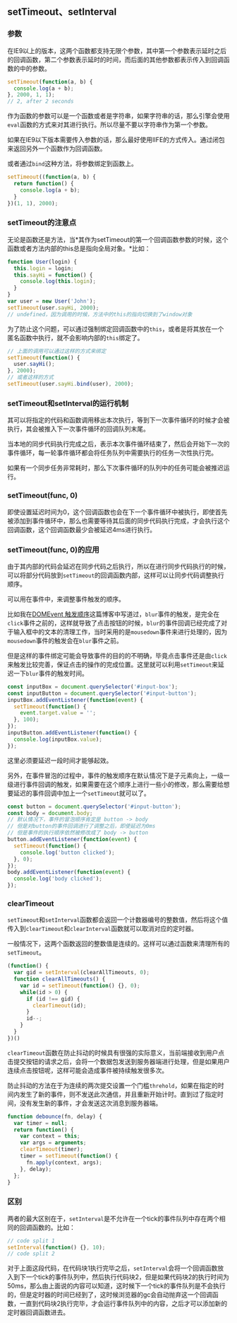 ## setTimeout、setInterval

### 参数

在IE9以上的版本，这两个函数都支持无限个参数，其中第一个参数表示延时之后的回调函数，第二个参数表示延时的时间，而后面的其他参数都表示传入到回调函数的中的参数。

```javascript
setTimeout(function(a, b) {
  console.log(a + b);
}, 2000, 1, 1);
// 2, after 2 seconds
```

作为函数的参数可以是一个函数或者是字符串，如果字符串的话，那么引擎会使用`eval`函数的方式来对其进行执行。所以尽量不要以字符串作为第一个参数。

如果在IE9以下版本需要传入参数的话，那么最好使用IIFE的方式传入。通过闭包来返回另外一个函数作为回调函数。

或者通过`bind`这种方法，将参数绑定到函数上。

```javascript
setTimeout((function(a, b) {
  return function() {
    console.log(a + b);
  }
})(1, 1), 2000);
```

### setTimeout的注意点

无论是函数还是方法，当*其作为setTimeout的第一个回调函数参数的时候，这个函数或者方法内部的this总是指向全局对象。*比如：

```javascript
function User(login) {
  this.login = login;
  this.sayHi = function() {
    console.log(this.login);
  }
} 
var user = new User('John');
setTimeout(user.sayHi, 2000);
// undefined，因为调用的时候，方法中的this的指向切换到了window对象
```

为了防止这个问题，可以通过强制绑定回调函数中的`this`，或者是将其放在一个匿名函数中执行，就不会影响内部的`this`绑定了。

```javascript
// 上面的调用可以通过这样的方式来绑定
setTimeout(function() {
  user.sayHi();
}, 2000);
// 或者这样的方式
setTimeout(user.sayHi.bind(user), 2000);
```

### setTimeout和setInterval的运行机制

其可以将指定的代码和函数调用移出本次执行，等到下一次事件循环的时候才会被执行，其会被推入下一次事件循环的回调队列末尾。

当本地的同步代码执行完成之后，表示本次事件循环结束了，然后会开始下一次的事件循环，每一轮事件循环都会将任务队列中需要执行的任务一次性执行完。

如果有一个同步任务非常耗时，那么下次事件循环的队列中的任务可能会被推迟运行。

### setTimeout(func, 0)

即使设置延迟时间为0，这个回调函数也会在下一个事件循环中被执行，即使首先被添加到事件循环中，那么也需要等待其后面的同步代码执行完成，才会执行这个回调函数，这个回调函数最少会被延迟4ms进行执行。

### setTimeout(func, 0)的应用

由于其内部的代码会延迟在同步代码之后执行，所以在进行同步代码执行的时候，可以将部分代码放到`setTimeout`的回调函数内部，这样可以让同步代码调整执行顺序。

可以用在事件中，来调整事件触发的顺序。

比如我在[DOMEvent 触发顺序](https://github.com/LucaslEliane/lucas-blog/blob/master/BOM/DOMEvent-sequence/DOMEvent-sequence.md)这篇博客中写道过，`blur`事件的触发，是完全在`click`事件之前的，这样就导致了点击按钮的时候，`blur`的事件回调已经完成了对于输入框中的文本的清理工作，当时采用的是`mousedown`事件来进行处理的，因为`mousedown`事件的触发会在`blur`事件之前。

但是这样的事件绑定可能会导致事件的目的的不明确，毕竟点击事件还是由`click`来触发比较完善，保证点击的操作的完成位置。这里就可以利用`setTimeout`来延迟一下`blur`事件的触发时间。

```javascript
const inputBox = document.querySelector('#input-box');
const inputButton = document.querySelector('#input-button');
inputBox.addEventListener(function(event) {
  setTimeout(function() {
    event.target.value = '';
  }, 100);
});
inputButton.addEventListener(function() {
  console.log(inputBox.value);
});
```

这里必须要延迟一段时间才能够起效。

另外，在事件冒泡的过程中，事件的触发顺序在默认情况下是子元素向上，一级一级进行事件回调的触发，如果需要在这个顺序上进行一些小的修改，那么需要给想要延迟的事件回调中加上一个`setTimeout`就可以了。

```javascript
const button = document.querySelector('#input-button');
const body = document.body;
// 默认情况下，事件的冒泡顺序肯定是 button -> body
// 但是对button的事件回调进行了调整之后，即使延迟为0ms
// 但是事件的执行顺序依然被修改成了 body -> button
button.addEventListener(function(event) {
  setTimeout(function() {
    console.log('button clicked');
  }, 0);
});
body.addEventListener(function(event) {
  console.log('body clicked');
});
```

### clearTimeout

`setTimeout`和`setInterval`函数都会返回一个计数器编号的整数值，然后将这个值传入到`clearTimeout`和`clearInterval`函数就可以取消对应的定时器。

一般情况下，这两个函数返回的整数值是连续的。这样可以通过函数来清理所有的`setTimeout`。

```javascript
(function() {
  var gid = setInterval(clearAllTimeouts, 0);
  function clearAllTimeouts() {
    var id = setTimeout(function() {}, 0);
    while(id > 0) {
      if (id !== gid) {
        clearTimeout(id);
      }
      id--;
    }
  }
})()
```

`clearTimeout`函数在防止抖动的时候具有很强的实际意义，当前端接收到用户点击提交按钮的请求之后，会将一个数据包发送到服务器端进行处理，但是如果用户连续点击按钮呢，这样可能会造成事件被持续触发很多次。

防止抖动的方法在于为连续的两次提交设置一个门槛`threhold`，如果在指定的时间内发生了新的事件，则不发送此次通信，并且重新开始计时。直到过了指定时间，没有发生新的事件，才会发送这次消息到服务器端。

```javascript
function debounce(fn, delay) {
  var timer = null;
  return function() {
    var context = this;
    var args = arguments;
    clearTimeout(timer);
    timer = setTimeout(function() {
      fn.apply(context, args);
    }, delay);
  };
}
```

### 区别

两者的最大区别在于，`setInterval`是不允许在一个tick的事件队列中存在两个相同的回调函数的。比如：

```javascript
// code split 1
setInterval(function() {}, 10);
// code split 2
```

对于上面这段代码，在代码块1执行完毕之后，`setInterval`会将一个回调函数放入到下一个tick的事件队列中，然后执行代码块2，但是如果代码块2的执行时间为50ms，那么由上面说的内容可以知道，这时候下一个tick的事件队列是不会执行的，但是定时器的时间已经到了，这时候浏览器的gc会自动抛弃这一个回调函数，一直到代码块2执行完毕，才会运行事件队列中的内容，之后才可以添加新的定时器回调函数进去。